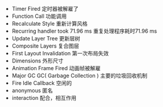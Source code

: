 - Timer Fired 定时器被解雇了
- Function Call 功能调用
- Recalculate Style 重新计算风格
- Recurring handler took 71.96 ms  重复处理程序耗时71.96 ms
- Update Layer Tree 更新层树
- Composite Layers 复合图层
- First Layout Invalidation 第一次布局失效
- Dimensions 外形尺寸
- Animation Frame Fired 动画帧被解雇
- Major GC GC( Garbage Collection ) 主要的垃圾回收机制
- Fire Idle Callback 空闲的
- anonymous 匿名
- interaction 配合，相互作用
